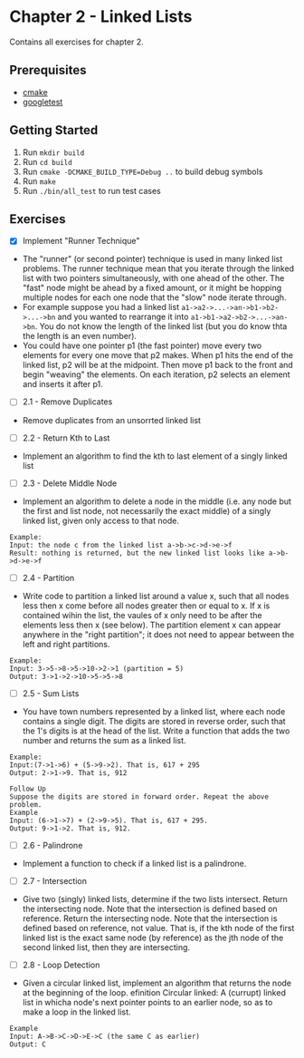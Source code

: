 # Chapter 2 - Linked Lists
Contains all exercises for chapter 2.

## Prerequisites
- [cmake](https://cmake.org/)
- [googletest](https://github.com/google/googletest)

## Getting Started
1. Run `mkdir build`
2. Run `cd build`
3. Run `cmake -DCMAKE_BUILD_TYPE=Debug ..` to build debug symbols
4. Run `make`
5. Run `./bin/all_test` to run test cases

## Exercises
- [x] Implement "Runner Technique" 
 - The "runner" (or second pointer) technique is used in many linked list problems. The runner technique mean that you iterate through the linked list with two pointers simultaneously, with one ahead of the other. The "fast" node might be ahead by a fixed amount, or it might be hopping multiple nodes for each one node that the "slow" node iterate through.
 - For example suppose you had a linked list `a1->a2->...->an->b1->b2->...->bn` and you wanted to rearrange it into `a1->b1->a2->b2->...->an->bn`. You do not know the length of the linked list (but you do know thta the length is an even number).
 - You could have one pointer p1 (the fast pointer) move every two elements for every one move that p2 makes. When p1 hits the end of the linked list, p2 will be at the midpoint. Then move p1 back to the front and begin "weaving" the elements. On each iteration, p2 selects an element and inserts it after p1.
- [ ] 2.1 - Remove Duplicates
 - Remove duplicates from an unsorrted linked list
- [ ] 2.2 - Return Kth to Last
 - Implement an algorithm to find the kth to last element of a singly linked list
- [ ] 2.3 - Delete Middle Node
 - Implement an algorithm to delete a node in the middle (i.e. any node but the first and list node, not necessarily the exact middle) of a singly linked list, given only access to that node.
```
Example:
Input: the node c from the linked list a->b->c->d->e->f
Result: nothing is returned, but the new linked list looks like a->b->d->e->f
```
- [ ] 2.4 - Partition
 - Write code to partition a linked list around a value x, such that all nodes less then x come before all nodes greater then or equal to x. If x is contained wihin the list, the vaules of x only need to be after the elements less then x (see below). The partition element x can appear anywhere in the "right partition"; it does not need to appear between the left and right partitions.
```
Example:
Input: 3->5->8->5->10->2->1 (partition = 5)
Output: 3->1->2->10->5->5->8
```
- [ ] 2.5 - Sum Lists
 - You have town numbers represented by a linked list, where each node contains a single digit. The digits are stored in reverse order, such that the 1's digits is at the head of the list. Write a function that adds the two number and returns the sum as a linked list.
```
Example:
Input:(7->1->6) + (5->9->2). That is, 617 + 295
Output: 2->1->9. That is, 912

Follow Up
Suppose the digits are stored in forward order. Repeat the above problem.
Example
Input: (6->1->7) + (2->9->5). That is, 617 + 295.
Output: 9->1->2. That is, 912.
```
- [ ] 2.6 - Palindrone
 - Implement a function to check if a linked list is a palindrone.
- [ ] 2.7 - Intersection
 - Give two (singly) linked lists, determine if the two lists intersect. Return the intersecting node. Note that the intersection is defined based on reference. Return the intersecting node. Note that the intersection is defined based on reference, not value. That is, if the kth node of the first linked list is the exact same node (by reference) as the jth node of the second linked list, then they are intersecting.
- [ ] 2.8 - Loop Detection
 - Given a circular linked list, implement an algorithm that returns the node at the beginning of the loop.
 efinition
 Circular linked: A (currupt) linked list in whicha node's next pointer points to an earlier node, so as to make a loop in the linked list.
 ```
 Example
 Input: A->B->C->D->E->C (the same C as earlier)
 Output: C
 ```
